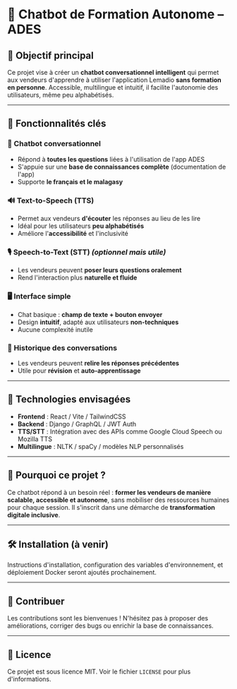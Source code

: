 # 🤖 Chatbot de Formation Autonome – ADES

## 🎯 Objectif principal

Ce projet vise à créer un **chatbot conversationnel intelligent** qui permet aux vendeurs d'apprendre à utiliser l'application Lemadio **sans formation en personne**. Accessible, multilingue et intuitif, il facilite l'autonomie des utilisateurs, même peu alphabétisés.

---

## 🧠 Fonctionnalités clés

### 💬 Chatbot conversationnel
- Répond à **toutes les questions** liées à l'utilisation de l'app ADES
- S'appuie sur une **base de connaissances complète** (documentation de l'app)
- Supporte **le français et le malagasy**

### 🔊 Text-to-Speech (TTS)
- Permet aux vendeurs **d'écouter** les réponses au lieu de les lire
- Idéal pour les utilisateurs **peu alphabétisés**
- Améliore l'**accessibilité** et l'inclusivité

### 🎙️ Speech-to-Text (STT) *(optionnel mais utile)*
- Les vendeurs peuvent **poser leurs questions oralement**
- Rend l'interaction plus **naturelle et fluide**

### 🖥️ Interface simple
- Chat basique : **champ de texte + bouton envoyer**
- Design **intuitif**, adapté aux utilisateurs **non-techniques**
- Aucune complexité inutile

### 📜 Historique des conversations
- Les vendeurs peuvent **relire les réponses précédentes**
- Utile pour **révision** et **auto-apprentissage**

---

## 🚀 Technologies envisagées

- **Frontend** : React / Vite / TailwindCSS
- **Backend** : Django / GraphQL / JWT Auth
- **TTS/STT** : Intégration avec des APIs comme Google Cloud Speech ou Mozilla TTS
- **Multilingue** : NLTK / spaCy / modèles NLP personnalisés

---

## 📌 Pourquoi ce projet ?

Ce chatbot répond à un besoin réel : **former les vendeurs de manière scalable, accessible et autonome**, sans mobiliser des ressources humaines pour chaque session. Il s'inscrit dans une démarche de **transformation digitale inclusive**.

---

## 🛠️ Installation (à venir)

Instructions d'installation, configuration des variables d'environnement, et déploiement Docker seront ajoutés prochainement.

---

## 📣 Contribuer

Les contributions sont les bienvenues ! N'hésitez pas à proposer des améliorations, corriger des bugs ou enrichir la base de connaissances.

---

## 📄 Licence

Ce projet est sous licence MIT. Voir le fichier `LICENSE` pour plus d'informations.

